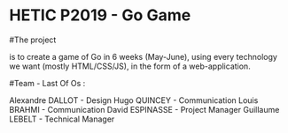 # HETIC P2019 - Go Game

#The project

is to create a game of Go in 6 weeks (May-June), using every technology we want (mostly HTML/CSS/JS), in the form of a web-application.

#Team - Last Of Os : 

Alexandre DALLOT - Design
Hugo QUINCEY - Communication
Louis BRAHMI - Communication
David ESPINASSE - Project Manager
Guillaume LEBELT - Technical Manager
